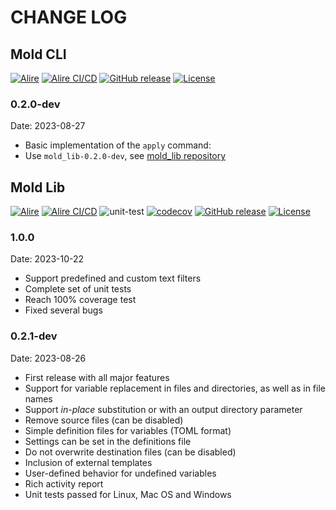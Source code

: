 # CHANGE LOG


## Mold CLI

[![Alire](https://img.shields.io/endpoint?url=https://alire.ada.dev/badges/mold.json)](https://alire.ada.dev/crates/mold.html)
[![Alire CI/CD](https://img.shields.io/endpoint?url=https://alire-crate-ci.ada.dev/badges/mold.json)](https://alire-crate-ci.ada.dev/crates/mold.html)
[![GitHub release](https://img.shields.io/github/release/rocher/mold.svg)](https://github.com/rocher/mold/releases/latest)
[![License](https://img.shields.io/github/license/rocher/mold.svg?color=blue)](https://github.com/rocher/mold/blob/master/LICENSE)

### 0.2.0-dev
Date: 2023-08-27

  * Basic implementation of the `apply` command:
  * Use `mold_lib-0.2.0-dev`, see [mold_lib repository](https://github.com/rocher/mold_lib)

## Mold Lib

[![Alire](https://img.shields.io/endpoint?url=https://alire.ada.dev/badges/mold_lib.json)](https://alire.ada.dev/crates/mold_lib.html)
[![Alire CI/CD](https://img.shields.io/endpoint?url=https://alire-crate-ci.ada.dev/badges/mold_lib.json)](https://alire-crate-ci.ada.dev/crates/mold_lib.html)
![unit-test](https://github.com/rocher/mold_lib/actions/workflows/unit-test.yml/badge.svg)
[![codecov](https://codecov.io/gh/rocher/mold_lib/graph/badge.svg?token=LB83SI4I0Y)](https://codecov.io/gh/rocher/mold_lib)
[![GitHub release](https://img.shields.io/github/release/rocher/mold_lib.svg)](https://github.com/rocher/mold_lib/releases/latest)
[![License](https://img.shields.io/github/license/rocher/mold_lib.svg?color=blue)](https://github.com/rocher/mold_lib/blob/master/LICENSE)

### 1.0.0
Date: 2023-10-22

  * Support predefined and custom text filters
  * Complete set of unit tests
  * Reach 100% coverage test
  * Fixed several bugs

### 0.2.1-dev
Date: 2023-08-26

  * First release with all major features
  * Support for variable replacement in files and directories, as well as in file names
  * Support *in-place* substitution or with an output directory parameter
  * Remove source files (can be disabled)
  * Simple definition files for variables (TOML format)
  * Settings can be set in the definitions file
  * Do not overwrite destination files (can be disabled)
  * Inclusion of external templates
  * User-defined behavior for undefined variables
  * Rich activity report
  * Unit tests passed for Linux, Mac OS and Windows
